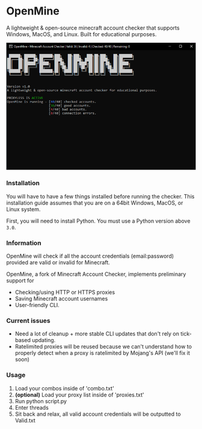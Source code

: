 # OpenMine
A lightweight & open-source minecraft account checker that supports Windows, MacOS, and Linux. Built for educational purposes.

![](img/checkgui.png)

### Installation

You will have to have a few things installed before running the checker. This installation guide assumes that you are on a 64bit Windows, MacOS, or Linux system.

First, you will need to install Python. You must use a Python version above `3.0`. 


### Information
OpenMine will check if all the account credentials (email:password) provided are valid or invalid for Minecraft.

OpenMine, a fork of Minecraft Account Checker, implements preliminary support for 
- Checking/using HTTP or HTTPS proxies 
- Saving Minecraft account usernames 
- User-friendly CLI.

### Current issues
- Need a lot of cleanup + more stable CLI updates that don't rely on tick-based updating. 
- Ratelimited proxies will be reused because we can't understand how to properly detect when a proxy is ratelimited by Mojang's API (we'll fix it soon)

### Usage
1. Load your combos inside of 'combo.txt'
2. **(optional)** Load your proxy list inside of 'proxies.txt' 
3. Run python script.py
4. Enter threads
5. Sit back and relax, all valid account credentials will be outputted to Valid.txt

